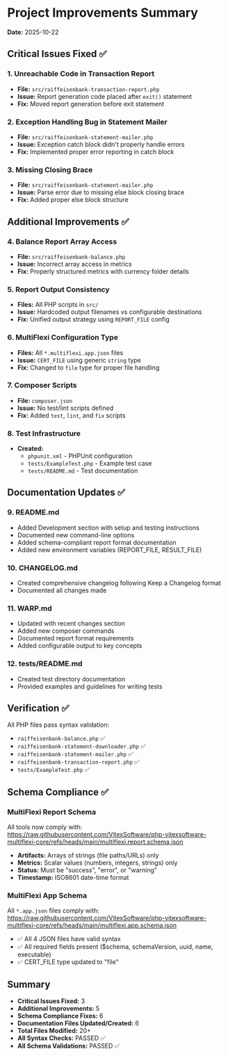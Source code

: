# Project Improvements Summary
**Date:** 2025-10-22

## Critical Issues Fixed ✅

### 1. Unreachable Code in Transaction Report
- **File:** `src/raiffeisenbank-transaction-report.php`
- **Issue:** Report generation code placed after `exit()` statement
- **Fix:** Moved report generation before exit statement

### 2. Exception Handling Bug in Statement Mailer
- **File:** `src/raiffeisenbank-statement-mailer.php`
- **Issue:** Exception catch block didn't properly handle errors
- **Fix:** Implemented proper error reporting in catch block

### 3. Missing Closing Brace
- **File:** `src/raiffeisenbank-statement-mailer.php`
- **Issue:** Parse error due to missing else block closing brace
- **Fix:** Added proper else block structure

## Additional Improvements ✅

### 4. Balance Report Array Access
- **File:** `src/raiffeisenbank-balance.php`
- **Issue:** Incorrect array access in metrics
- **Fix:** Properly structured metrics with currency folder details

### 5. Report Output Consistency
- **Files:** All PHP scripts in `src/`
- **Issue:** Hardcoded output filenames vs configurable destinations
- **Fix:** Unified output strategy using `REPORT_FILE` config

### 6. MultiFlexi Configuration Type
- **Files:** All `*.multiflexi.app.json` files
- **Issue:** `CERT_FILE` using generic `string` type
- **Fix:** Changed to `file` type for proper file handling

### 7. Composer Scripts
- **File:** `composer.json`
- **Issue:** No test/lint scripts defined
- **Fix:** Added `test`, `lint`, and `fix` scripts

### 8. Test Infrastructure
- **Created:**
  - `phpunit.xml` - PHPUnit configuration
  - `tests/ExampleTest.php` - Example test case
  - `tests/README.md` - Test documentation

## Documentation Updates ✅

### 9. README.md
- Added Development section with setup and testing instructions
- Documented new command-line options
- Added schema-compliant report format documentation
- Added new environment variables (REPORT_FILE, RESULT_FILE)

### 10. CHANGELOG.md
- Created comprehensive changelog following Keep a Changelog format
- Documented all changes made

### 11. WARP.md
- Updated with recent changes section
- Added new composer commands
- Documented report format requirements
- Added configurable output to key concepts

### 12. tests/README.md
- Created test directory documentation
- Provided examples and guidelines for writing tests

## Verification ✅

All PHP files pass syntax validation:
- `raiffeisenbank-balance.php` ✅
- `raiffeisenbank-statement-downloader.php` ✅
- `raiffeisenbank-statement-mailer.php` ✅
- `raiffeisenbank-transaction-report.php` ✅
- `tests/ExampleTest.php` ✅

## Schema Compliance ✅

### MultiFlexi Report Schema
All tools now comply with:
https://raw.githubusercontent.com/VitexSoftware/php-vitexsoftware-multiflexi-core/refs/heads/main/multiflexi.report.schema.json

- **Artifacts:** Arrays of strings (file paths/URLs) only
- **Metrics:** Scalar values (numbers, integers, strings) only
- **Status:** Must be "success", "error", or "warning"
- **Timestamp:** ISO8601 date-time format

### MultiFlexi App Schema
All `*.app.json` files comply with:
https://raw.githubusercontent.com/VitexSoftware/php-vitexsoftware-multiflexi-core/refs/heads/main/multiflexi.app.schema.json

- ✅ All 4 JSON files have valid syntax
- ✅ All required fields present ($schema, schemaVersion, uuid, name, executable)
- ✅ CERT_FILE type updated to "file"

## Summary

- **Critical Issues Fixed:** 3
- **Additional Improvements:** 5
- **Schema Compliance Fixes:** 6
- **Documentation Files Updated/Created:** 6
- **Total Files Modified:** 20+
- **All Syntax Checks:** PASSED ✅
- **All Schema Validations:** PASSED ✅
